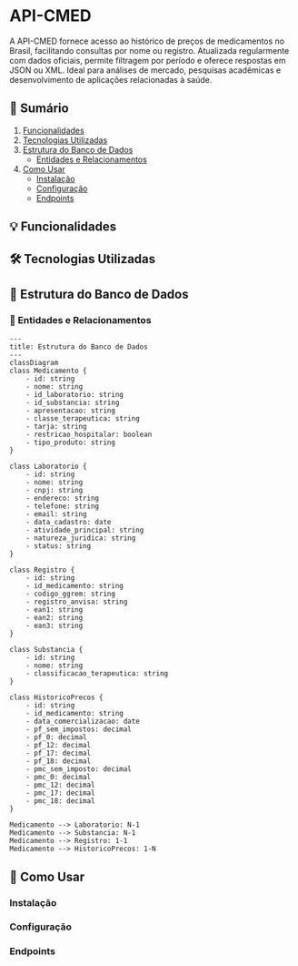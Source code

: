# API-CMED

A API-CMED fornece acesso ao histórico de preços de medicamentos no Brasil, facilitando consultas por nome ou registro. Atualizada regularmente com dados oficiais, permite filtragem por período e oferece respostas em JSON ou XML. Ideal para análises de mercado, pesquisas acadêmicas e desenvolvimento de aplicações relacionadas à saúde.

## 📖 Sumário

1. [Funcionalidades](#-funcionalidades)
2. [Tecnologias Utilizadas](#️-tecnologias-utilizadas)
3. [Estrutura do Banco de Dados](#-estrutura-do-banco-de-dados)
   - [Entidades e Relacionamentos](#-entidades-e-relacionamentos)
4. [Como Usar](#-como-usar)
   - [Instalação](#instalação)
   - [Configuração](#configuração)
   - [Endpoints](#endpoints)

## 💡 Funcionalidades

## 🛠️ Tecnologias Utilizadas

## 🔄 Estrutura do Banco de Dados

### 🔮 Entidades e Relacionamentos

```mermaid
---
title: Estrutura do Banco de Dados
---
classDiagram
class Medicamento {
    - id: string
    - nome: string
    - id_laboratorio: string
    - id_substancia: string
    - apresentacao: string
    - classe_terapeutica: string
    - tarja: string
    - restricao_hospitalar: boolean
    - tipo_produto: string
}

class Laboratorio {
    - id: string
    - nome: string
    - cnpj: string
    - endereco: string
    - telefone: string
    - email: string
    - data_cadastro: date
    - atividade_principal: string
    - natureza_juridica: string
    - status: string
}

class Registro {
    - id: string
    - id_medicamento: string
    - codigo_ggrem: string
    - registro_anvisa: string
    - ean1: string
    - ean2: string
    - ean3: string
}

class Substancia {
    - id: string
    - nome: string
    - classificacao_terapeutica: string
}

class HistoricoPrecos {
    - id: string
    - id_medicamento: string
    - data_comercializacao: date
    - pf_sem_impostos: decimal
    - pf_0: decimal
    - pf_12: decimal
    - pf_17: decimal
    - pf_18: decimal
    - pmc_sem_imposto: decimal
    - pmc_0: decimal
    - pmc_12: decimal
    - pmc_17: decimal
    - pmc_18: decimal
}

Medicamento --> Laboratorio: N-1
Medicamento --> Substancia: N-1
Medicamento --> Registro: 1-1
Medicamento --> HistoricoPrecos: 1-N

```

## 📝 Como Usar

### Instalação

### Configuração

### Endpoints